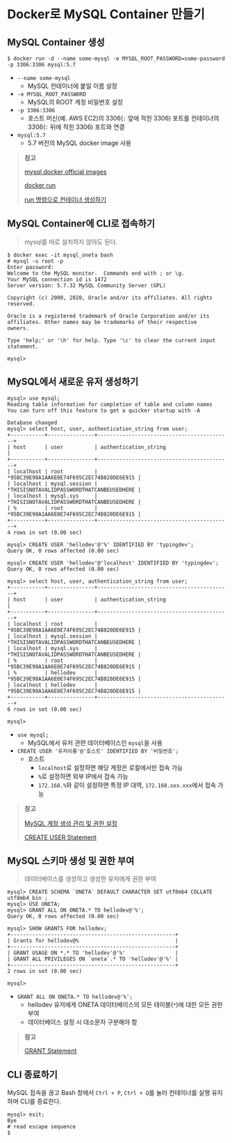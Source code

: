 # Docker로 MySQL Container 만들기



## MySQL Container 생성

```shell
$ docker run -d --name some-mysql -e MYSQL_ROOT_PASSWORD=some-password -p 3306:3306 mysql:5.7
```

- `--name some-mysql`
  - MySQL 컨테이너에 붙일 이름 설정
- `-e MYSQL_ROOT_PASSWORD`
  - MySQL의 ROOT 계정 비밀번호 설정
- `-p 3306:3306`
  - 호스트 머신(예. AWS EC2)의 3306(`:` 앞에 적힌 3306) 포트를 컨테이너의 3306(`:` 뒤에 적힌 3306) 포트와 연결
- `mysql:5.7`
  - 5.7 버전의 MySQL docker image 사용



> **참고**
>
> [mysql docker official images](https://hub.docker.com/_/mysql)
>
> [docker run](https://docs.docker.com/engine/reference/commandline/run/)
>
> [run 명령으로 컨테이너 생성하기](http://pyrasis.com/book/DockerForTheReallyImpatient/Chapter03)



## MySQL Container에 CLI로 접속하기

> mysql를 따로 설치하지 않아도 된다.

```shell
$ docker exec -it mysql_oneta bash
# mysql -u root -p
Enter password:
Welcome to the MySQL monitor.  Commands end with ; or \g.
Your MySQL connection id is 1472
Server version: 5.7.32 MySQL Community Server (GPL)

Copyright (c) 2000, 2020, Oracle and/or its affiliates. All rights reserved.

Oracle is a registered trademark of Oracle Corporation and/or its
affiliates. Other names may be trademarks of their respective
owners.

Type 'help;' or '\h' for help. Type '\c' to clear the current input statement.

mysql>
```



## MySQL에서 새로운 유저 생성하기

```mysql
mysql> use mysql;
Reading table information for completion of table and column names
You can turn off this feature to get a quicker startup with -A

Database changed
mysql> select host, user, authentication_string from user;
+-----------+---------------+-------------------------------------------+
| host      | user          | authentication_string                     |
+-----------+---------------+-------------------------------------------+
| localhost | root          | *95BC39E98A1AA6E0E74F695C2EC74B820DE6E915 |
| localhost | mysql.session | *THISISNOTAVALIDPASSWORDTHATCANBEUSEDHERE |
| localhost | mysql.sys     | *THISISNOTAVALIDPASSWORDTHATCANBEUSEDHERE |
| %         | root          | *95BC39E98A1AA6E0E74F695C2EC74B820DE6E915 |
+-----------+---------------+-------------------------------------------+
4 rows in set (0.00 sec)

mysql> CREATE USER 'hellodev'@'%' IDENTIFIED BY 'typingdev';
Query OK, 0 rows affected (0.00 sec)

mysql> CREATE USER 'hellodev'@'localhost' IDENTIFIED BY 'typingdev';
Query OK, 0 rows affected (0.00 sec)

mysql> select host, user, authentication_string from user;
+-----------+---------------+-------------------------------------------+
| host      | user          | authentication_string                     |
+-----------+---------------+-------------------------------------------+
| localhost | root          | *95BC39E98A1AA6E0E74F695C2EC74B820DE6E915 |
| localhost | mysql.session | *THISISNOTAVALIDPASSWORDTHATCANBEUSEDHERE |
| localhost | mysql.sys     | *THISISNOTAVALIDPASSWORDTHATCANBEUSEDHERE |
| %         | root          | *95BC39E98A1AA6E0E74F695C2EC74B820DE6E915 |
| %         | hellodev      | *95BC39E98A1AA6E0E74F695C2EC74B820DE6E915 |
| localhost | hellodev      | *95BC39E98A1AA6E0E74F695C2EC74B820DE6E915 |
+-----------+---------------+-------------------------------------------+
6 rows in set (0.00 sec)

mysql>
```

- `use mysql;`
  - MySQL에서 유저 관련 데이터베이스인 `mysql`을 사용
- `CREATE USER '유저이름'@'호스트' IDENTIFIED BY '비밀번호';`
  - 호스트
    - `localhost`로 설정하면 해당 계정은 로컬에서만 접속 가능
    - `%`로 설정하면 외부 IP에서 접속 가능
    - `172.168.%`와 같이 설정하면 특정 IP 대역, `172.168.xxx.xxx`에서 접속 가능

> **참고**
>
> [MySQL 계정 생성 관리 및 권한 설정](https://2dubbing.tistory.com/13)
>
> [CREATE USER Statement](https://dev.mysql.com/doc/refman/8.0/en/create-user.html)



## MySQL 스키마 생성 및 권한 부여

> 데이터베이스를 생성하고 생성한 유저에게 권한 부여

```mysql
mysql> CREATE SCHEMA `ONETA` DEFAULT CHARACTER SET utf8mb4 COLLATE utf8mb4_bin ;
mysql> USE ONETA;
mysql> GRANT ALL ON ONETA.* TO hellodev@'%';
Query OK, 0 rows affected (0.00 sec)

mysql> SHOW GRANTS FOR hellodev;
+-----------------------------------------------------+
| Grants for hellodev@%                               |
+-----------------------------------------------------+
| GRANT USAGE ON *.* TO 'hellodev'@'%'                |
| GRANT ALL PRIVILEGES ON `oneta`.* TO 'hellodev'@'%' |
+-----------------------------------------------------+
2 rows in set (0.00 sec)

mysql>
```

- `GRANT ALL ON ONETA.* TO hellodev@'%';`
  - hellodev 유저에게 ONETA 데이터베이스의 모든 테이블(`*`)에 대한 모든 권한 부여
  - 데이터베이스 설정 시 대소문자 구분해야 함

> **참고**
>
> [GRANT Statement](https://dev.mysql.com/doc/refman/8.0/en/grant.html)



## CLI 종료하기

MySQL 접속을 끊고 Bash 창에서 `Ctrl + P`, `Ctrl + Q`를 눌러 컨테이너를 실행 유지하며 CLI를 종료한다.

```shell
mysql> exit;
Bye
# read escape sequence
$
```

